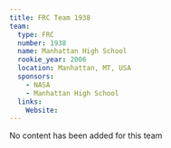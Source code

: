 ```yaml
---
title: FRC Team 1938
team:
  type: FRC
  number: 1938
  name: Manhattan High School
  rookie_year: 2006
  location: Manhattan, MT, USA
  sponsors:
    - NASA
    - Manhattan High School
  links:
    Website: 
---
```

No content has been added for this team
